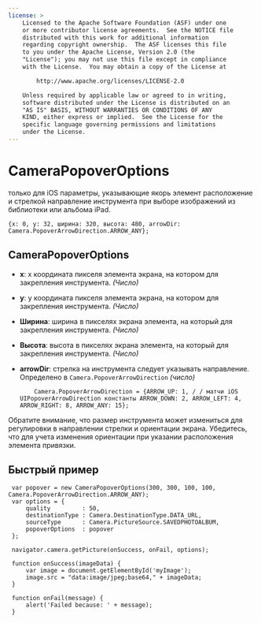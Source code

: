 ```yaml
---
license: >
    Licensed to the Apache Software Foundation (ASF) under one
    or more contributor license agreements.  See the NOTICE file
    distributed with this work for additional information
    regarding copyright ownership.  The ASF licenses this file
    to you under the Apache License, Version 2.0 (the
    "License"); you may not use this file except in compliance
    with the License.  You may obtain a copy of the License at

        http://www.apache.org/licenses/LICENSE-2.0

    Unless required by applicable law or agreed to in writing,
    software distributed under the License is distributed on an
    "AS IS" BASIS, WITHOUT WARRANTIES OR CONDITIONS OF ANY
    KIND, either express or implied.  See the License for the
    specific language governing permissions and limitations
    under the License.
---
```


# CameraPopoverOptions

только для iOS параметры, указывающие якорь элемент расположение и стрелкой направление инструмента при выборе изображений из библиотеки или альбома iPad.

    {x: 0, y: 32, ширина: 320, высота: 480, arrowDir: Camera.PopoverArrowDirection.ARROW_ANY};
    

## CameraPopoverOptions

*   **x**: x координата пикселя элемента экрана, на котором для закрепления инструмента. *(Число)*

*   **y**: y координата пикселя элемента экрана, на котором для закрепления инструмента. *(Число)*

*   **Ширина**: ширина в пикселях экрана элемента, на который для закрепления инструмента. *(Число)*

*   **Высота**: высота в пикселях экрана элемента, на который для закрепления инструмента. *(Число)*

*   **arrowDir**: стрелка на инструмента следует указывать направление. Определено в `Camera.PopoverArrowDirection` *(число)* 
    
            Camera.PopoverArrowDirection = {ARROW_UP: 1, / / матчи iOS UIPopoverArrowDirection константы ARROW_DOWN: 2, ARROW_LEFT: 4, ARROW_RIGHT: 8, ARROW_ANY: 15};
        

Обратите внимание, что размер инструмента может измениться для регулировки в направлении стрелки и ориентации экрана. Убедитесь, что для учета изменения ориентации при указании расположения элемента привязки.

## Быстрый пример

     var popover = new CameraPopoverOptions(300, 300, 100, 100, Camera.PopoverArrowDirection.ARROW_ANY);
     var options = {
         quality         : 50,
         destinationType : Camera.DestinationType.DATA_URL,
         sourceType      : Camera.PictureSource.SAVEDPHOTOALBUM,
         popoverOptions  : popover
     };
    
     navigator.camera.getPicture(onSuccess, onFail, options);
    
     function onSuccess(imageData) {
         var image = document.getElementById('myImage');
         image.src = "data:image/jpeg;base64," + imageData;
     }
    
     function onFail(message) {
         alert('Failed because: ' + message);
     }